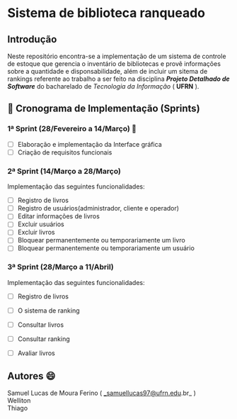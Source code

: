# Sistema de biblioteca ranqueado  

## Introdução  

Neste repositório encontra-se a implementação de um sistema de controle de estoque que gerencia o inventário de bibliotecas e provê informações sobre a quantidade e disponsabilidade, além de incluir um sitema de rankings referente ao trabalho a ser feito na disciplina ***Projeto Detalhado de Software*** do bacharelado de _Tecnologia da Informação_ ( **UFRN** ).
  
## :bookmark_tabs: Cronograma de Implementação (Sprints)  
  
### 1ª Sprint (28/Fevereiro a 14/Março) :dart: 
  
- [ ] Elaboração e implementação da Interface gráfica   
- [ ] Criação de requisitos funcionais  
  
### 2ª Sprint (14/Março a 28/Março)  

Implementação das seguintes funcionalidades:  

- [ ] Registro de livros
- [ ] Registro de usuários(administrador, cliente e operador)  
- [ ] Editar informações de livros  
- [ ] Excluir usuários  
- [ ] Excluir livros  
- [ ] Bloquear permanentemente ou temporariamente um livro  
- [ ] Bloquear permanentemente ou temporariamente um usuário  

### 3ª Sprint (28/Março a 11/Abril)  

Implementação das seguintes funcionalidades:  

- [ ] Registro de livros  
- [ ] O sistema de ranking  
- [ ] Consultar livros 
- [ ] Consultar ranking  
- [ ] Avaliar livros  
  

## Autores :smile: 
  

Samuel Lucas de Moura Ferino ( _samuellucas97@ufrn.edu.br_ )  
Welliton  
Thiago
